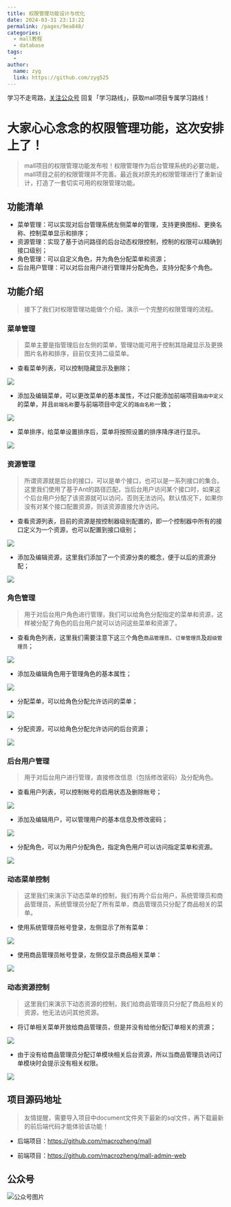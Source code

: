 ```yaml
---
title: 权限管理功能设计与优化
date: 2024-03-31 23:13:22
permalink: /pages/9ea848/
categories:
  - mall教程
  - database
tags:
  - 
author: 
  name: zyg
  link: https://github.com/zyg525
---
```

学习不走弯路，[关注公众号](#公众号) 回复「学习路线」，获取mall项目专属学习路线！
# 大家心心念念的权限管理功能，这次安排上了！

> mall项目的权限管理功能发布啦！权限管理作为后台管理系统的必要功能，mall项目之前的权限管理并不完善。最近我对原先的权限管理进行了重新设计，打造了一套切实可用的权限管理功能。

## 功能清单

- 菜单管理：可以实现对后台管理系统左侧菜单的管理，支持更换图标、更换名称、控制菜单显示和排序；
- 资源管理：实现了基于访问路径的后台动态权限控制，控制的权限可以精确到接口级别；
- 角色管理：可以自定义角色，并为角色分配菜单和资源；
- 后台用户管理：可以对后台用户进行管理并分配角色，支持分配多个角色。

## 功能介绍

> 接下了我们对权限管理功能做个介绍，演示一个完整的权限管理的流程。


### 菜单管理

> 菜单主要是指管理后台左侧的菜单，管理功能可用于控制其隐藏显示及更换图片名称和排序，目前仅支持二级菜单。

- 查看菜单列表，可以控制隐藏显示及删除；

![](/img/mall/mall_permission_01.png)

- 添加及编辑菜单，可以更改菜单的基本属性，不过只能添加前端项目`路由中定义`的菜单，并且`前端名称`要与前端项目中定义的`路由名称`一致；

![](/img/mall/mall_permission_02.png)

- 菜单排序，给菜单设置排序后，菜单将按照设置的排序降序进行显示。

![](/img/mall/mall_permission_03.png)


### 资源管理

> 所谓资源就是后台的接口，可以是单个接口，也可以是一系列接口的集合。这里我们使用了基于Ant的路径匹配，当后台用户访问某个接口时，如果这个后台用户分配了该资源就可以访问，否则无法访问。默认情况下，如果你没有对某个接口配置资源，则该资源直接允许访问。

- 查看资源列表，目前的资源是按控制器级别配置的，即一个控制器中所有的接口定义为一个资源，也可以配置到接口级别；

![](/img/mall/mall_permission_04.png)

- 添加及编辑资源，这里我们添加了一个资源分类的概念，便于以后的资源分配；

![](/img/mall/mall_permission_05.png)


### 角色管理

> 用于对后台用户角色进行管理，我们可以给角色分配指定的菜单和资源，这样被分配了角色的后台用户就可以访问这些菜单和资源了。

- 查看角色列表，这里我们需要注意下这三个角色`商品管理员`、`订单管理员`及`超级管理员`；

![](/img/mall/mall_permission_06.png)

- 添加及编辑角色用于管理角色的基本属性；

![](/img/mall/mall_permission_07.png)

- 分配菜单，可以给角色分配允许访问的菜单；

![](/img/mall/mall_permission_08.png)

- 分配资源，可以给角色分配允许访问的后台资源；

![](/img/mall/mall_permission_09.png)

### 后台用户管理

> 用于对后台用户进行管理，直接修改信息（包括修改密码）及分配角色。

- 查看用户列表，可以控制帐号的启用状态及删除帐号；

![](/img/mall/mall_permission_10.png)

- 添加及编辑用户，可以管理用户的基本信息及修改密码；

![](/img/mall/mall_permission_11.png)

- 分配角色，可以为用户分配角色，指定角色用户可以访问指定菜单和资源。

![](/img/mall/mall_permission_12.png)


### 动态菜单控制

> 这里我们来演示下动态菜单的控制，我们有两个后台用户，系统管理员和商品管理员，系统管理员分配了所有菜单，商品管理员只分配了商品相关的菜单。

- 使用系统管理员帐号登录，左侧显示了所有菜单：

![](/img/mall/mall_permission_13.png)

- 使用商品管理员帐号登录，左侧仅显示商品相关菜单：

![](/img/mall/mall_permission_14.png)


### 动态资源控制

> 这里我们来演示下动态资源的控制，我们给商品管理员只分配了商品相关的资源，他无法访问其他资源。

- 将订单相关菜单开放给商品管理员，但是并没有给他分配订单相关的资源；

![](/img/mall/mall_permission_15.png)

- 由于没有给商品管理员分配订单模块相关后台资源，所以当商品管理员访问订单模块时会提示没有相关权限。

![](/img/mall/mall_permission_16.png)


## 项目源码地址

> 友情提醒，需要导入项目中document文件夹下最新的sql文件，再下载最新的前后端代码才能体验该功能！

- 后端项目：https://github.com/macrozheng/mall

- 前端项目：https://github.com/macrozheng/mall-admin-web

## 公众号

![公众号图片](http://macro-oss.oss-cn-shenzhen.aliyuncs.com/mall/banner/qrcode_for_macrozheng_258.jpg)

